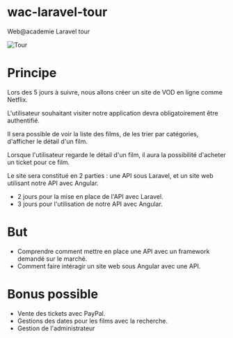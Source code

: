 # wac-laravel-tour

Web@academie Laravel tour

![Tour](http://image.noelshack.com/fichiers/2016/26/1467333962-lara.jpg)

# Principe

Lors des 5 jours à suivre, nous allons créer un site de VOD en ligne comme Netflix.

L'utilisateur souhaitant visiter notre application devra obligatoirement être authentifié.

Il sera possible de voir la liste des films, de les trier par catégories, d'afficher le détail d'un film.

Lorsque l'utilisateur regarde le détail d'un film, il aura la possibilité d'acheter un ticket pour ce film.

Le site sera constitué en 2 parties : une API sous Laravel, et un site web utilisant notre API avec Angular.

- 2 jours pour la mise en place de l'API avec Laravel.
- 3 jours pour l'utilisation de notre API avec Angular.

# But

- Comprendre comment mettre en place une API avec un framework demandé sur le marché.
- Comment faire intéragir un site web sous Angular avec une API.

# Bonus possible

- Vente des tickets avec PayPal.
- Gestions des dates pour les films avec la recherche.
- Gestion de l'administrateur
